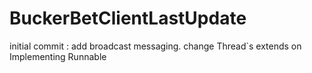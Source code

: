 # BuckerBetClientLastUpdate
initial commit : add broadcast messaging. change Thread`s extends on Implementing Runnable
